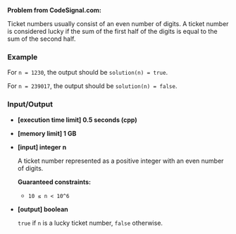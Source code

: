 
**Problem from CodeSignal.com:**


Ticket numbers usually consist of an even number of digits. A ticket number is considered lucky if the sum of the first half of the digits is equal to the sum of the second half.

### Example

For `n = 1230`, the output should be `solution(n) = true`.

For `n = 239017`, the output should be `solution(n) = false`.

### Input/Output

- **[execution time limit] 0.5 seconds (cpp)**
- **[memory limit] 1 GB**
- **[input] integer n**

    A ticket number represented as a positive integer with an even number of digits.

    **Guaranteed constraints:**
    - `10 ≤ n < 10^6`

- **[output] boolean**

    `true` if `n` is a lucky ticket number, `false` otherwise.
